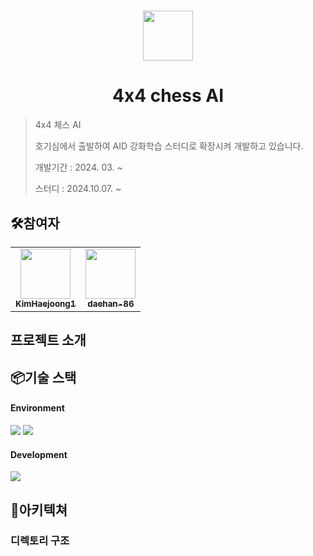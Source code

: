 #

<div align="center">
<img src="https://avatars.githubusercontent.com/u/118996709?s=200&v=4" width="80 alt=""/>
</div>

# <div align="center">4x4 chess AI</div>

> 4x4 체스 AI
>
> 호기심에서 출발하여 AID 강화학습 스터디로 확장시켜 개발하고 있습니다.
>
> 개발기간 : 2024. 03. ~
>
> 스터디 : 2024.10.07. ~

## 🛠️참여자

<table>
<tr>
<td align="center">
<a href="https://github.com/KimHaejoong1">
<img src="https://avatars.githubusercontent.com/u/128127416?v=4" width="80" alt=""/>
<br />
<sub><b>KimHaejoong1</b></sub>
</a>
<br />
</td>
<td align="center">
<a href="https://github.com/daehan-86">
<img src="https://avatars.githubusercontent.com/u/78295295?v=4" width="80" alt=""/>
<br />
<sub><b>daehan-86</b></sub>
</a>
<br />
</td>
</tr>
</table>

## 프로젝트 소개

## 📦기술 스택

#### Environment

<img src="https://img.shields.io/badge/visual_studio_code-007ACC?style=for-the-badge&logo=visualstudiocode&logoColor=white"> <img src="https://img.shields.io/badge/github-181717?style=for-the-badge&logo=github&logoColor=white">

#### Development

<img src="https://img.shields.io/badge/python-3776AB?style=for-the-badge&logo=python&logoColor=white">

## 📂아키텍쳐

### 디렉토리 구조
